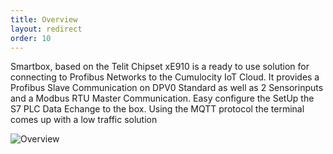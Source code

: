 ```yaml
---
title: Overview
layout: redirect
order: 10
---
```


Smartbox, based on the Telit Chipset xE910 is a ready to use solution for connecting to Profibus Networks to
the Cumulocity IoT Cloud. It provides a Profibus Slave Communication on DPV0 Standard as well as 2 Sensorinputs and a Modbus RTU Master Communication. Easy configure the SetUp the S7 PLC Data Echange to the box. Using the MQTT protocol the terminal comes up with a low traffic solution

![Overview](/guides/images/devices/smartbox-dp/overview.png)